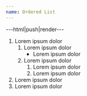 ```yaml
---
name: Ordered List
---
```


---html|push|render---

<ol>
	<li>Lorem ipsum dolor
		<ol>
			<li>Lorem ipsum dolor
				<ul>
					<li>Lorem ipsum dolor</li>
				</ul>
			</li>
			<li>Lorem ipsum dolor
				<ol>
					<li>Lorem ipsum dolor</li>
					<li>Lorem ipsum dolor</li>
				</ol>
			</li>
		</ol>
	</li>
	<li>Lorem ipsum dolor</li>
	<li>Lorem ipsum dolor</li>
</ol>